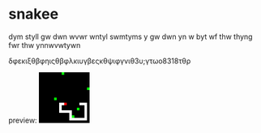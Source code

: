 # snakee

dym styll gw dwn wvwr wntyl swmtyms y gw dwn yn w byt wf thw thyng fwr thw ynnwvwtywn

δφεκιξθβφηιςθβφλκιυγβεςκθψιφγνιθ3υ;γτωο8318τθρ

preview:
<img src="rmp/img1.png" style="width:100px;height:100px;image-rendering: pixelated;" alt="Playing snakeegame">
